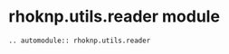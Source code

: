 # rhoknp.utils.reader module

```{eval-rst}
.. automodule:: rhoknp.utils.reader
```

```{toctree}
```
